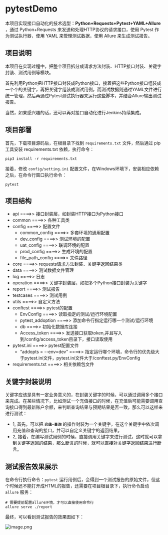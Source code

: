 # pytestDemo

本项目实现接口自动化的技术选型：**Python+Requests+Pytest+YAML+Allure** ，通过 Python+Requests 来发送和处理HTTP协议的请求接口，使用 Pytest 作为测试执行器，使用 YAML 来管理测试数据，使用 Allure 来生成测试报告。

## 项目说明

本项目在实现过程中，把整个项目拆分成请求方法封装、HTTP接口封装、关键字封装、测试用例等模块。

首先利用Python把HTTP接口封装成Python接口，接着把这些Python接口组装成一个个的关键字，再把关键字组装成测试用例，而测试数据则通过YAML文件进行统一管理，然后再通过Pytest测试执行器来运行这些脚本，并结合Allure输出测试报告。

当然，如果感兴趣的话，还可以再对接口自动化进行Jenkins持续集成。

## 项目部署

首先，下载项目源码后，在根目录下找到 ```requirements.txt``` 文件，然后通过 pip 工具安装 requirements.txt 依赖，执行命令：

```
pip3 install -r requirements.txt
```

接着，修改 ```config/setting.ini``` 配置文件，在Windows环境下，安装相应依赖之后，在命令行窗口执行命令：

```
pytest
```


## 项目结构

- api ====>> 接口封装层，如封装HTTP接口为Python接口
- common ====>> 各种工具类
- config ====>> 配置文件
  - common_config ====>> 多套环境的通用配置
  - dev_config ====>> 测试环境的配置
  - uat_config ====>> 联调环境的配置
  - prod_config ====>> 生成环境的配置
  - file_path_config ====>> 文件路径
- core ====>> requests请求方法封装、关键字返回结果类
- data ====>> 测试数据文件管理
- log ====>> 日志
- operation ====>> 关键字封装层，如把多个Python接口封装为关键字
- report ====>> 测试报告
- testcases ====>> 测试用例
- utils ====>> 自定义方法
- conftest ====>> pytest的配置
  - EnvConfig  ====>> 读取指定的测试/运行环境配置
  - pytest_addoption  ====>> 添加命令行指定运行哪一个测试/运行环境
  - db  ====>> 初始化数据库连接
  - Access_token  ====>> 发送接口获取token,并且写入到/config/access_token目录下，接口读取使用
- pytest.ini ====>> pytest配置文件
  - “addopts =  --env=dev” ====>> 指定运行哪个环境，命令行的优先级大于pytest.ini文件，pytest.ini文件大于/conftest.py/EnvConfig
- requirements.txt ====>> 相关依赖包文件

## 关键字封装说明

关键字应该是具有一定业务意义的，在封装关键字的时候，可以通过调用多个接口来完成。在某些情况下，比如测试一个充值接口的时候，在充值后可能需要调用查询接口得到最新账户余额，来判断查询结果与预期结果是否一致，那么可以这样来进行测试：

- 1, 首先，可以把 **```充值-查询```** 的操作封装为一个关键字，在这个关键字中依次调用充值和查询的接口，并可以自定义关键字的返回结果。
- 2, 接着，在编写测试用例的时候，直接调用关键字来进行测试，这时就可以拿到关键字返回的结果，那么断言的时候，就可以直接对关键字返回结果进行断言。

## 测试报告效果展示

在命令行执行命令：```pytest``` 运行用例后，会得到一个测试报告的原始文件，但这个时候还不能打开成HTML的报告，还需要在项目根目录下，执行命令启动 ```allure``` 服务：

```
# 需要提前配置allure环境，才可以直接使用命令行
allure serve ./report
```

最终，可以看到测试报告的效果图如下：

![image.png](https://upload-images.jianshu.io/upload_images/16853007-248f805c82dbf99c.png?imageMogr2/auto-orient/strip%7CimageView2/2/w/1240)
